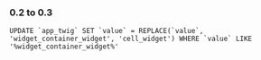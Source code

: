 ### 0.2 to 0.3

    UPDATE `app_twig` SET `value` = REPLACE(`value`, 'widget_container_widget', 'cell_widget') WHERE `value` LIKE '%widget_container_widget%'

